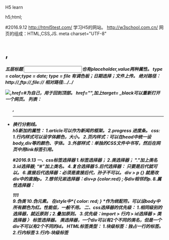 ﻿H5 learn    

h5;html;


#2016.9.12
http://html5test.com/ 学习H5的网站。
http://w3school.com.cn/
网页的组成：HTML,CSS,JS.
meta charset="UTF-8"<h1>,<h5 > 五层标题
<input>也有placeholder,value两种属性。
type = color;type = date; type = file 
有调色板；日期选择；文件上传。
绝对路径：http://,ftp://,file://
相对路径:../../
<p>
<img src=可选相对，绝对路径。
超链接标签<a>,href=#为自己，用于回到顶部。
href="",加上target= _black可以重新打开一个网页。
列表：<ul>,<li>
<hr>换行分割线。
<div> 
h5新加的属性：
1.article可以作为新闻的框架。
2.progress 进度条。
css:
1.行内样式可以设字体颜色，大小。
2.页内样式：可以在head中统一设body,div等的颜色、字体。
3.外部样式：单独的CSS文件中书写，然后在网页中用link标签引用。

#2016.9.13
一、css标签选择器
1.标签选择器；
2.类选择器；   "."加上类名
3.id选择器;     “#”加上类名。
4.复合选择器
5.后代选择器： 只要是后代就可以。
6.直接后代选择器：必须是直接后代，孙子不可以。 div > p {}   就是改div中的直接p。
7.想邻兄弟选择器：div+p {color:red} ;与div相邻的p.
8.属性选择器： 
<div name = "jog">111</div>
9.伪类
10.伪元素。
在style中*{ color: red; }  *作为统配符。可以设body中所有颜色为红。性能低，一般不用。
二、css选择器的优先级：
1.相同级别的选择器，就近原则；2.叠加原则。
3.优先级：import > 行内 > id选择器 > 类选择器 〉 标签选择器。
类选择器，一个div可以有2个不同的类名，但是一个div不可以有2个不同的id。
HTML标签类型：
1.块级标签：独占一行的标签。
2.行内标签
3.行内-块级标签
